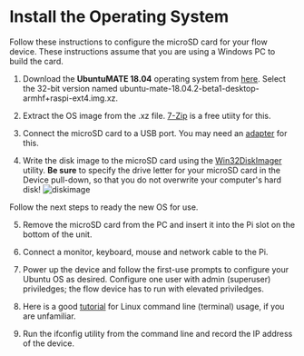 # Install the Operating System

Follow these instructions to configure the microSD card for your flow device.  These instructions assume that you are using a Windows PC to build the card.

1. Download the **UbuntuMATE 18.04** operating system from [here](https://ubuntu-mate.org/raspberry-pi/).  Select the 32-bit version named ubuntu-mate-18.04.2-beta1-desktop-armhf+raspi-ext4.img.xz.

2. Extract the OS image from the .xz file.  [7-Zip](https://www.7-zip.org/) is a free utiity for this.

3. Connect the microSD card to a USB port.  You may need an [adapter](https://www.amazon.com/SmartQ-C307-Portable-MicroSDHC-MicroSDXC/dp/B06ZYXR7DL) for this.

4. Write the disk image to the microSD card using the [Win32DiskImager](https://sourceforge.net/projects/win32diskimager/) utility.  **Be sure** to specify the drive letter for your microSD card in the Device pull-down, so that you do not overwrite your computer's hard disk!
![diskimage](https://github.com/FieldCommGroup/HART-IP-Developer-Kit/blob/prerelease/media/diskimage.png)


Follow the next steps to ready the new OS for use.

5. Remove the microSD card from the PC and insert it into the Pi slot on the bottom of the unit.

6. Connect a monitor, keyboard, mouse and network cable to the Pi.  

7. Power up the device and follow the first-use prompts to configure your Ubuntu OS as desired.  Configure one user with admin (superuser) priviledges;  the flow device has to run with elevated priviledges.

8. Here is a good [tutorial](https://tutorials.ubuntu.com/tutorial/command-line-for-beginners#0) for Linux command line (terminal) usage, if you are unfamiliar.

9. Run the ifconfig utility from the command line and record the IP address of the device.
